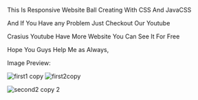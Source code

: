 This Is Responsive Website Ball Creating With CSS And JavaCSS 

And If You Have any Problem Just Checkout Our Youtube

Crasius Youtube Have More Website You Can See It For Free 

Hope You Guys Help Me as Always,



Image Preview:

![first1 copy](https://github.com/CrasiusAhmed/Responsive-Website-Ball/assets/164026375/6aa53909-da91-4cbd-841a-e7b740b468ff)
![first2copy](https://github.com/CrasiusAhmed/Responsive-Website-Ball/assets/164026375/7fb74482-d5d7-475d-897d-671619849071)


![second2 copy 2](https://github.com/CrasiusAhmed/Responsive-Website-Ball/assets/164026375/0f2ce8b9-b547-42b3-bfce-b55ac926abf4)

